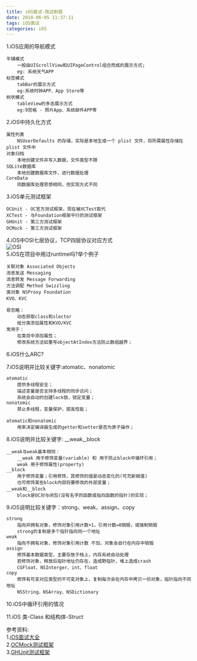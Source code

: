 ```yaml
---
title: iOS面试-简述刷题
date: 2018-06-05 11:37:11
tags: iOS面试
categories: iOS
---
```


1.iOS应用的导航模式
	
	平铺模式
		一般由UIScrollView和UIPageControl组合而成的展示方式;
		eg: 系统天气APP		
	标签模式
		tabBar的展示方式
		eg:系统时钟APP、App Store等
	树状模式
		tableView的多态展示方式
		eg:9宫格 - 照片App、系统邮件APP等
2.iOS中持久化方式

	属性列表
		NSUserDefaults 的存储，实际是本地生成一个 plist 文件，将所需属性存储在 plist 文件中
	对象归档
		本地创建文件并写入数据，文件类型不限
	SQLite数据库
		本地创建数据库文件，进行数据处理
	CoreData	
		同数据库处理思想相同，但实现方式不同
3.iOS单元测试框架
	
	OCUnit - OC官方测试框架，现在被XCTest取代
	XCTest - 与Foundation框架平行的测试框架
	GHUnit - 第三方测试框架
	OCMock - 第三方测试框架
4.iOS中OSI七层协议，TCP四层协议对应方式<br>
![OSI](OSI.png)<br>
5.iOS在项目中用过runtime吗?举个例子

	关联对象 Associated Objects
	消息发送 Messaging
	消息转发 Message Forwarding
	方法调配 Method Swizzling
	类对象 NSProxy Foundation 
	KVO、KVC 
	
	易忽略：
		动态获取class和slector
		给分类添加属性和KVO/KVC
	常用于：
		在类目中添加属性；
		修改系统方法如重写objectAtIndex方法防止数组越界；
6.iOS什么ARC?

7.iOS说明并比较关键字:atomatic、nonatomic

	atomatic
		提供多线程安全；
		描述变量是否支持多线程的同步访问；
		系统会自动的创建lock锁，锁定变量；
	nonatomic
		禁止多线程，变量保护，提高性能；
		
	atomatic和nonatomic
		用来决定编译器生成的getter和setter是否为原子操作；
	
8.iOS说明并比较关键字: __weak,_block

	__weak与weak基本相同：
		__weak 用于修饰变量(variable) 和 用于防止block中循环引用；
		weak 用于修饰属性(property)
	__block
		用于修饰变量；引用修饰，其修饰的值是动态变化的(可充新赋值)
		也可修饰某些block内部将要修改的外部变量；
	__weak和__block
		block是OC对与闭包(没有名字的函数或指向函数的指针)的实现；
9.iOS说明比较关键字：strong、weak、assign、copy
	
	strong
		指向并拥有对象，修饰对象引用计数+1，引用计数=0销毁，或强制销毁
		strong的复制是多个指针指向同一个地址
	weak
		指向不拥有对象，修饰对象引用计数 不加，对象会自行在内存中销毁
	assign
		修饰基本数据类型，主要存放于栈上，内存系统自动处理
		若修饰对象，释放后指针地址仍存在，造成野指针，堆上造成crash 
		CGFloat、NSInterger、int、float
	copy
		修饰有可变对应类型的不可变对象上，复制每次会在内存中拷贝一份对象，指针指向不同地址
		NSString、NSArray、NSDictionary
10.iOS中循环引用的情况

11.iOS 类-Class 和结构体-Struct
	
	
	
		
	



参考资料:<br>
1.[iOS面试大全](https://www.jianshu.com/p/1798ba01e9ef)<br>
2.[OCMock测试框架](https://github.com/erikdoe/ocmock)<br>
3.[GHUnit测试框架](https://github.com/gh-unit/gh-unit)<br>